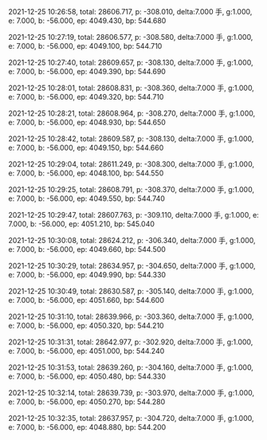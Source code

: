 2021-12-25 10:26:58, total: 28606.717, p: -308.010, delta:7.000 手, g:1.000, e: 7.000, b: -56.000, ep: 4049.430, bp: 544.680

2021-12-25 10:27:19, total: 28606.577, p: -308.580, delta:7.000 手, g:1.000, e: 7.000, b: -56.000, ep: 4049.100, bp: 544.710

2021-12-25 10:27:40, total: 28609.657, p: -308.130, delta:7.000 手, g:1.000, e: 7.000, b: -56.000, ep: 4049.390, bp: 544.690

2021-12-25 10:28:01, total: 28608.831, p: -308.360, delta:7.000 手, g:1.000, e: 7.000, b: -56.000, ep: 4049.320, bp: 544.710

2021-12-25 10:28:21, total: 28608.964, p: -308.270, delta:7.000 手, g:1.000, e: 7.000, b: -56.000, ep: 4048.930, bp: 544.650

2021-12-25 10:28:42, total: 28609.587, p: -308.130, delta:7.000 手, g:1.000, e: 7.000, b: -56.000, ep: 4049.150, bp: 544.660

2021-12-25 10:29:04, total: 28611.249, p: -308.300, delta:7.000 手, g:1.000, e: 7.000, b: -56.000, ep: 4048.100, bp: 544.550

2021-12-25 10:29:25, total: 28608.791, p: -308.370, delta:7.000 手, g:1.000, e: 7.000, b: -56.000, ep: 4049.550, bp: 544.740

2021-12-25 10:29:47, total: 28607.763, p: -309.110, delta:7.000 手, g:1.000, e: 7.000, b: -56.000, ep: 4051.210, bp: 545.040

2021-12-25 10:30:08, total: 28624.212, p: -306.340, delta:7.000 手, g:1.000, e: 7.000, b: -56.000, ep: 4049.660, bp: 544.500

2021-12-25 10:30:29, total: 28634.957, p: -304.650, delta:7.000 手, g:1.000, e: 7.000, b: -56.000, ep: 4049.990, bp: 544.330

2021-12-25 10:30:49, total: 28630.587, p: -305.140, delta:7.000 手, g:1.000, e: 7.000, b: -56.000, ep: 4051.660, bp: 544.600

2021-12-25 10:31:10, total: 28639.966, p: -303.360, delta:7.000 手, g:1.000, e: 7.000, b: -56.000, ep: 4050.320, bp: 544.210

2021-12-25 10:31:31, total: 28642.977, p: -302.920, delta:7.000 手, g:1.000, e: 7.000, b: -56.000, ep: 4051.000, bp: 544.240

2021-12-25 10:31:53, total: 28639.260, p: -304.160, delta:7.000 手, g:1.000, e: 7.000, b: -56.000, ep: 4050.480, bp: 544.330

2021-12-25 10:32:14, total: 28639.739, p: -303.970, delta:7.000 手, g:1.000, e: 7.000, b: -56.000, ep: 4050.270, bp: 544.280

2021-12-25 10:32:35, total: 28637.957, p: -304.720, delta:7.000 手, g:1.000, e: 7.000, b: -56.000, ep: 4048.880, bp: 544.200